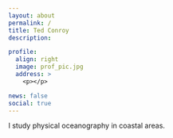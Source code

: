 ```yaml
---
layout: about
permalink: /
title: Ted Conroy
description: 

profile:
  align: right
  image: prof_pic.jpg
  address: >
    <p></p>

news: false
social: true
---
```


I study physical oceanography in coastal areas. 
<div class="img_row">
    <img class="col one left" src="{{ site.baseurl }}/assets/img/leconte_1.jpeg" alt="" title="example image"/>
</div>
